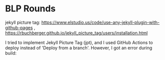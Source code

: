# BLP Rounds

jekyll picture tag: https://www.elstudio.us/code/use-any-jekyll-plugin-with-github-pages , https://rbuchberger.github.io/jekyll_picture_tag/users/installation.html

I tried to implement Jekyll Picture Tag (jpt), and I used GitHub Actions to deploy instead of 'Deploy from a branch'. However, I got an error during build:
